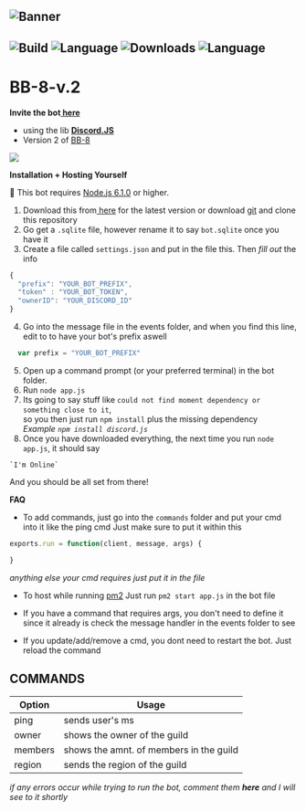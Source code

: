 ![Banner](https://i.ytimg.com/vi/QSn6sW1v2fw/maxresdefault.jpg)
<br>
---
![Build](https://img.shields.io/badge/build-passing-brightgreen.svg?style=flat-square)
![Language](https://img.shields.io/badge/language-javascript-orange.svg?style=flat-square)
![Downloads](https://img.shields.io/badge/downloads-26%20-blue.svg?style=flat-square)
![Language](https://img.shields.io/badge/⭐-1-green.svg?style=social)
---
# BB-8-v.2

**Invite the bot<a href="https://discordapp.com/oauth2/authorize?client_id=251715073553203200&scope=bot&permissions=32014"> here</a>**



- using the lib <a href="https://discord.js.org/#/"  target="_blank"><strong>Discord.JS</strong></a>
- Version 2 of <a href="https://github.com/YaBoyWonder/BB-8-Bot">BB-8</a>


 [![](https://discordapp.com/api/guilds/304768817526210562/embed.png?style=banner2)](https://discord.gg/TsaGrwg)

**__Installation + Hosting Yourself__**



🛑 This bot requires <a href="https://nodejs.org/en/">Node.js 6.1.0</a> or higher.

  1. Download this from<a href="https://github.com/YaBoyWonder/BB-8-v.2/releases/tag/v1.0.0"> here</a> for the latest version or download <a href="https://git-scm.com/downloads">git</a> and clone this repository
  2. Go get a `.sqlite` file, however rename it to say `bot.sqlite` once you have it
  3. Create a file called `settings.json` and put in the file this. Then *fill out* the info
  ```js
  {
	"prefix": "YOUR_BOT_PREFIX",
	"token" : "YOUR_BOT_TOKEN",
	"ownerID": "YOUR_DISCORD_ID"
}
```
 4. Go into the message file in the events folder, and when you find this line, edit to to have your bot's prefix aswell
 ```js
   var prefix = "YOUR_BOT_PREFIX"
   ```
 5. Open up a command prompt (or your preferred terminal) in the bot folder.
 6. Run `node app.js` 
 7. Its going to say stuff like `could not find moment dependency or something close to it`,<br> 
 so you then just run `npm install` plus the missing dependency<br>
 *Example*
 *`npm install discord.js`*
 8. Once you have downloaded everything, the next time you run `node app.js`, it should say<br>
 <!--<img align="right" height="260" src="http://i.imgur.com/Wna1Yrn.png"> -->
	`I'm Online`

And you should be all set from there!

**FAQ**

 - To add commands, just go into the `commands` folder and put your cmd into it like the ping cmd
 Just make sure to put it within this 
 ```js
 exports.run = function(client, message, args) {

}
 ```
 *anything else your cmd requires just put it in the file*

 - To host while running <a href="http://pm2.keymetrics.io">pm2</a> 
 Just run `pm2 start app.js` in the bot file
 
 - If you have a command that requires args, you don't need to define it since it already is
 check the message handler in the events folder to see
 
- If you update/add/remove a cmd, you dont need to restart the bot. Just reload the command

## COMMANDS
| Option        | Usage         |
| ------------- |---------------|
| ping           | sends user's ms |
| owner          | shows the owner of the guild              |
| members          | shows the amnt. of members in the guild             |
| region          | sends the region of the guild          |

*if any errors occur while trying to run the bot, comment them **here** and I will see to it shortly*

